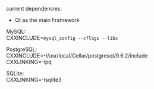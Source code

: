 current dependencies:
- Qt as the main Framework

MySQL:  
CXXINCLUDE=`mysql_config --cflags --libs`

PostgreSQL:  
CXXINCLUDE=-I/usr/local/Cellar/postgresql/9.6.2/include  
CXXLINKING=-lpq

SQLite:  
CXXLINKING=-lsqlite3
